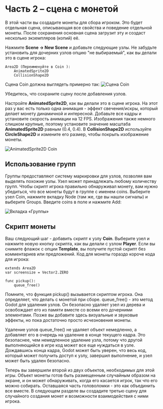 ﻿# Часть 2 – сцена с монетой
В этой части вы создадите монеты для сбора игроком. Это будет отдельная сцена, описывающая все свойства и
поведение отдельной монеты. После сохранения основная сцена загрузит эту и создаст несколько экземпляров (копий) её.

Нажмите **Scene -> New Scene** и добавьте следующие узлы. Не забудьте установить для дочерних узлов опцию "не выбираемый", как вы делали это в сцене игрока:

```gdscript
Area2D (Переименуйте в Coin ): 
    AnimatedSprite2D
    CollisionShape2D 
```

Сцена Coin должна выглядеть примерно так:
![Сцена Coin](/img/1-coin/coin_scene.png)

Убедитесь, что сохраните сцену после добавления узлов.

Настройте **AnimatedSprite2D**, как вы делали это в сцене игрока. На этот раз у вас есть только одна анимация - эффект свечения/искры, который делает монету динамичной и интересной. Добавьте все кадры и установите скорость анимации на 12 FPS. Изображения также немного слишком крупные, поэтому установите значение масштаба **AnimatedSprite2D** равным (0.4, 0.4). В **CollisionShape2D** используйте **CircleShape2D** и измените его размер, чтобы покрыть изображение монеты.

![AnimatedSprite2D Coin](/img/1-coin/coin_animate.png)

## Использование групп
Группы предоставляют систему маркировки для узлов, позволяя вам выделять похожие узлы. Узел может принадлежать любому количеству групп. Чтобы скрипт игрока правильно обнаруживал монету, вам нужно убедиться, что все монеты будут в группе с именем coins. Выберите узел Coin, нажмите вкладку Node (там же, где вы нашли сигналы) и выберите Groups. Введите coins в поле и нажмите Add:


![Вкладка «Группы»](/img/1-coin/22.png)

## Скрипт монеты 
Ваш следующий шаг - добавить скрипт к узлу **Coin**. Выберите узел и нажмите новую кнопку скрипта, как вы делали
с узлом **Player**. Если вы снимите флажок с опции **Template**, вы получите пустой скрипт без комментариев или
предложений. Код для монеты гораздо короче кода для игрока:
```gdscript
extends Area2D
var screensize = Vector2.ZERO

func pickup():
    queue_free() 
```

Помните, что функция pickup() вызывается скриптом игрока. Она определяет, что делать с монетой при сборе. queue_free() - это метод Godot для удаления узлов. Он безопасно удаляет узел из дерева и освобождает его из памяти вместе со всеми его дочерними элементами. Позже вы добавите здесь визуальные и звуковые эффекты, но пока достаточно просто исчезновения монеты.

Удаление узлов
queue_free() не удаляет объект немедленно, а добавляет его в очередь на удаление в конце текущего кадра. Это безопаснее, чем немедленное удаление узла, потому что другой выполняющийся в игре код может все еще нуждаться в узле. Дождавшись конца кадра, Godot может быть уверен, что весь код, который может получить доступ к узлу, завершил выполнение, и узел может быть удален безопасно.

Теперь вы завершили второй из двух объектов, необходимых для этой игры. Объект монеты готов быть размещенным случайным образом на экране, и он может обнаруживать, когда его касается игрок, так что его можно собирать. Оставшаяся часть головоломки - это как объединить все вместе. В следующем разделе вы создадите третью сцену для случайного создания монет и возможности взаимодействия с ними игрока.

